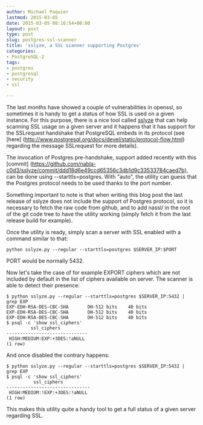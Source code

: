 ```yaml
---
author: Michael Paquier
lastmod: 2015-03-05
date: 2015-03-05 08:16:54+00:00
layout: post
type: post
slug: postgres-ssl-scanner
title: 'sslyze, a SSL scanner supporting Postgres'
categories:
- PostgreSQL-2
tags:
- postgres
- postgresql
- security
- ssl

---
```


The last months have showed a couple of vulnerabilities in openssl, so
sometimes it is handy to get a status of how SSL is used on a given
instance. For this purpose, there is a nice tool called
[sslyze](https://github.com/nabla-c0d3/sslyze) that can help scanning SSL
usage on a given server and it happens that it has support for the
SSLrequest handshake that PostgreSQL embeds in its protocol (see [here]
(http://www.postgresql.org/docs/devel/static/protocol-flow.html) regarding
the message SSLrequest for more details).

The invocation of Postgres pre-handshake, support added recently with this
[commit]
(https://github.com/nabla-c0d3/sslyze/commit/ddd18d6e49ccd65356c3db1d9c33533784caed7b),
can be done using --starttls=postgres. With "auto", the utility can guess
that the Postgres protocol needs to be used thanks to the port number.

Something important to note is that when writing this blog post the last
release of sslyze does not include the support of Postgres protocol, so it
is necessary to fetch the raw code from github, and to add nassl/ in the
root of the git code tree to have the utility working (simply fetch it
from the last release build for example).

Once the utility is ready, simply scan a server with SSL enabled with
a command similar to that:

    python sslyze.py --regular --starttls=postgres $SERVER_IP:$PORT

PORT would be normally 5432.

Now let's take the case of for example EXPORT ciphers which are not
included by default in the list of ciphers available on server. The
scanner is able to detect their presence:

    $ python sslyze.py --regular --starttls=postgres $SERVER_IP:5432 | grep EXP
    EXP-EDH-RSA-DES-CBC-SHA       DH-512 bits    40 bits
    EXP-EDH-RSA-DES-CBC-SHA       DH-512 bits    40 bits
    EXP-EDH-RSA-DES-CBC-SHA       DH-512 bits    40 bits
    $ psql -c 'show ssl_ciphers'
             ssl_ciphers
    ------------------------------
     HIGH:MEDIUM:EXP:+3DES:!aNULL
    (1 row)

And once disabled the contrary happens:

    $ python sslyze.py --regular --starttls=postgres $SERVER_IP:5432 | grep EXP
    $ psql -c 'show ssl_ciphers'
              ssl_ciphers
    -------------------------------
     HIGH:MEDIUM:!EXP:+3DES:!aNULL
    (1 row)

This makes this utility quite a handy tool to get a full status of a given
server regarding SSL.
